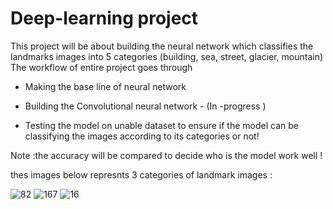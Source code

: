 # Deep-learning project
This project will be about building the neural network which classifies the landmarks images into 5 categories (building, sea, street, glacier, mountain)
The workflow of entire project goes through 
-	Making the base line of neural network  

-	Building the Convolutional neural network      -       (In -progress )
-	Testing the model on unable dataset to ensure if the model can be classifying the images according to its categories or not!



Note :the accuracy will be compared to decide who is the model work well !


thes images below represnts 3 categories of landmark images :

![82](https://user-images.githubusercontent.com/46427918/145183450-f03d7a65-ba19-4964-b6c7-d1809cee04cf.jpg)
  ![167](https://user-images.githubusercontent.com/46427918/145183616-3966f6c2-f605-4bce-9fee-3e2329e7bc51.jpg)
  ![16](https://user-images.githubusercontent.com/46427918/145183834-48df4350-f8d1-46c6-9c91-b5092997a030.jpg)


